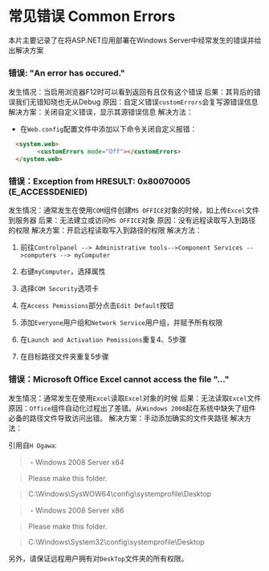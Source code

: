 # 常见错误 Common Errors
本片主要记录了在将ASP.NET应用部署在Windows Server中经常发生的错误并给出解决方案

### 错误: "An error has occured."
发生情况：当启用浏览器F12时可以看到返回有且仅有这个错误
后果：其背后的错误我们无错知晓也无从Debug
原因：自定义错误`customErrors`会复写源错误信息
解决方案：关闭自定义错误，显示其源错误信息
解决方法：

* 在`Web.config`配置文件中添加以下命令关闭自定义报错：
```html
  <system.web>
	    <customErrors mode="Off"></customErrors>
  </system.web>
```

### 错误：Exception from HRESULT: 0x80070005 (E_ACCESSDENIED)
发生情况：通常发生在使用`COM`组件创建`MS OFFICE`对象的时候，如上传`Excel`文件到服务器
后果：无法建立或访问`MS OFFICE`对象
原因：没有远程读取写入到路径的权限
解决方案：开启远程读取写入到路径的权限
解决方法：

1. 前往`Controlpanel --> Administrative tools-->Component Services -->computers --> myComputer`

2. 右键`myComputer`，选择属性

3. 选择`COM Security`选项卡

4. 在`Access Pemissions`部分点击`Edit Default`按钮

5. 添加`Everyone`用户组和`Network Service`用户组，并赋予所有权限

6. 在`Launch and Activation Pemissions`重复4、5步骤

7. 在目标路径文件夹重复5步骤

### 错误：Microsoft Office Excel cannot access the file "..."
发生情况：通常发生在使用`Excel`读取`Excel`对象的时候
后果：无法读取`Excel`文件
原因：`Office`组件自动化过程出了差错。从`Windows 2008`起在系统中缺失了组件必备的路径文件导致访问出错。
解决方案：手动添加确实的文件夹路径
解决方法：

引用自`H Ogawa`:
>・Windows 2008 Server x64

>  Please make this folder.

>  C:\Windows\SysWOW64\config\systemprofile\Desktop

>・Windows 2008 Server x86

>  Please make this folder.

>  C:\Windows\System32\config\systemprofile\Desktop
  
另外，请保证远程用户拥有对`DeskTop`文件夹的所有权限。
